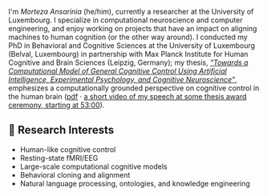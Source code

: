 I'm *Morteza Ansarinia* (he/him), currently a researcher at the University of Luxembourg. I specialize in computational neuroscience and computer engineering, and enjoy working on projects that have an impact on aligning machines to human cognition (or the other way around). I conducted my PhD in Behavioral and Cognitive Sciences at the University of Luxembourg (Belval, Luxembourg) in partnership with Max Planck Institute for Human Cognitive and Brain Sciences (Leipzig, Germany); my thesis, [*"Towards a Computational Model of General Cognitive Control Using Artificial Intelligence, Experimental Psychology, and Cognitive Neuroscience"*](https://github.com/morteza/thesis), emphesizes a computationally grounded perspective on cognitive control in the human brain ([pdf](https://orbilu.uni.lu/bitstream/10993/54481/1/PhDDissertationMortezaAnsarinia.pdf) · [a short video of my speech at some thesis award ceremony, starting at 53:00](https://www.youtube.com/watch?v=S6zIn1HjJfk&t=3180s)).

## 🔬 Research Interests

- Human-like cognitive control
- Resting-state fMRI/EEG
- Large-scale computational cognitive models
- Behavioral cloning and alignment
- Natural language processing, ontologies, and knowledge engineering


<!--

## 📬 Get in Touch

- [Google Scholar](https://scholar.google.com/citations?user=GVsyMf8AAAAJ&hl=en)
- [Twitter](https://twitter.com/mortynia)
- [Email](mailto:<my_last_name>@me.com)


## 💼 Projects

### [Project Name](Project Link)
- [Short Description of the Project]
- [Technologies/Methods Used]

### [Project Name](Project Link)
- [Short Description of the Project]
- [Technologies/Methods Used]

_You can find more of my projects in my GitHub repositories._

## 📚 Publications

1. [Full Citation for Publication 1](Publication Link)
2. [Full Citation for Publication 2](Publication Link)
3. [Full Citation for Publication 3](Publication Link)

## 💻 Skills

- **Programming Languages:** [Languages, e.g., Python, R, C++]
- **Tools and Libraries:** [Tools, e.g., TensorFlow, PyTorch, Scikit-learn]
- **Data Analysis & Visualization:** [Tools, e.g., Pandas, NumPy, Matplotlib, Seaborn]
- **Version Control:** Git, GitHub
- **Other Skills:** [Any other relevant skills, e.g., machine learning, statistical analysis, experimental design]


-->
